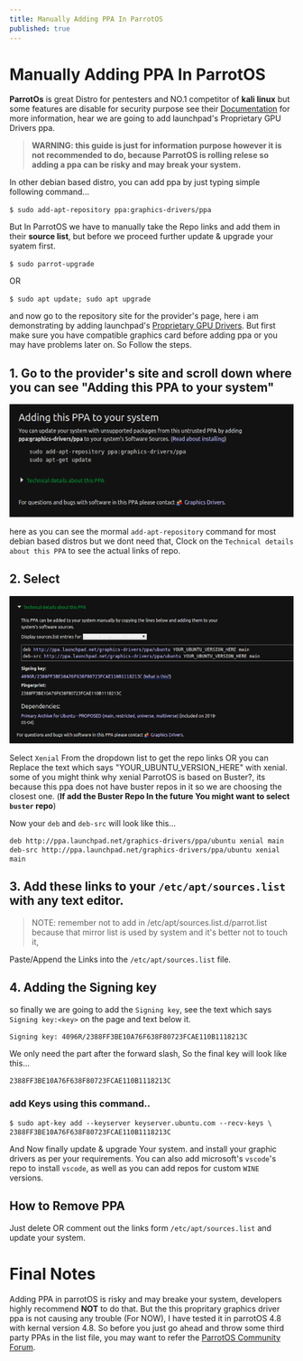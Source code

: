 ```yaml
---
title: Manually Adding PPA In ParrotOS
published: true
---
```


# Manually Adding PPA In ParrotOS

**ParrotOs** is great Distro for pentesters and NO.1 competitor of **kali linux** but some features are disable for security purpose see their [Documentation](https://docs.parrotlinux.org/) for more information, hear we are going to add launchpad's Proprietary GPU Drivers ppa.

>**WARNING: this guide is just for information purpose however it is not recommended to do, because ParrotOS is rolling relese so adding a ppa can be risky and may break your system.**

In other debian based distro, you can add ppa by just typing simple following command...

`$ sudo add-apt-repository ppa:graphics-drivers/ppa`

But In ParrotOS we have to manually take the Repo links and add them in their **source list**, but before we proceed further update & upgrade your syatem first.

`$ sudo parrot-upgrade`

OR

`$ sudo apt update; sudo apt upgrade`

and now go to the repository site for the provider's page, here i am demonstrating by adding launchpad's [Proprietary GPU Drivers](https://launchpad.net/~graphics-drivers/+archive/ubuntu/ppa).
But first make sure you have compatible graphics card before adding ppa or you may have problems later on. So Follow the steps.

## 1. Go to the provider's site and scroll down where you can see "Adding this PPA to your system"

![](/res/img/adding-ppa-1.png)

here as you can see the mormal `add-apt-repository` command for most debian based distros but we dont need that, Clock on the `Technical details about this PPA` to see the actual links of repo.

## 2. Select 

![](../res/img/adding-ppa-2.png)

Select `Xenial` From the dropdown list to get the repo links OR you can Replace the text which says "YOUR_UBUNTU_VERSION_HERE" with xenial. some of you might think why xenial ParrotOS is based on Buster?, its because this ppa does not have buster repos in it so we are choosing the closest one. (**If add the Buster Repo In the future You might want to select `buster` repo**)

Now your `deb` and `deb-src` will look like this...
```
deb http://ppa.launchpad.net/graphics-drivers/ppa/ubuntu xenial main 
deb-src http://ppa.launchpad.net/graphics-drivers/ppa/ubuntu xenial main 
```

## 3. Add these links to your `/etc/apt/sources.list` with any text editor.

>NOTE: remember not to add in /etc/apt/sources.list.d/parrot.list because that mirror list is used by system and it's better not to touch it,

Paste/Append the Links into the `/etc/apt/sources.list` file.

## 4. Adding the Signing key

so finally we are going to add the `Signing key`, see the text which says `Signing key:<key>` on the page and text below it.

```
Signing key: 4096R/2388FF3BE10A76F638F80723FCAE110B1118213C
```

We only need the part after the forward slash, So the final key will look like this...

```
2388FF3BE10A76F638F80723FCAE110B1118213C
```
### add Keys using this command..

```
$ sudo apt-key add --keyserver keyserver.ubuntu.com --recv-keys \
2388FF3BE10A76F638F80723FCAE110B1118213C
```

And Now finally update & upgrade Your system. and install your graphic drivers as per your requirements. You can also add microsoft's `vscode`'s repo to install `vscode`, as well as you can add repos for custom `WINE` versions. 

## How to Remove PPA

Just delete OR comment out the links form `/etc/apt/sources.list` and update your system.


# Final Notes

Adding PPA in parrotOS is risky and may breake your system, developers highly recommend **NOT** to do that. But the this propritary graphics driver ppa is not causing any trouble (For NOW), I have tested it in parrotOS 4.8 with kernal version 4.8. So before you just go ahead and throw some third party PPAs in the list file, you may want to refer the [ParrotOS Community Forum](https://community.parrotsec.org/).

